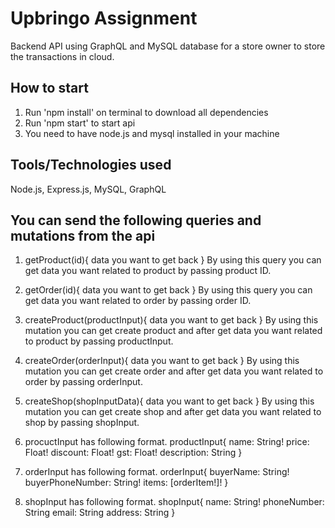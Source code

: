 # Upbringo Assignment
Backend API using GraphQL and MySQL database for a store owner to store the transactions in cloud.

## How to start
1. Run 'npm install' on terminal to download all dependencies 
2. Run 'npm start' to start api
3. You need to have node.js and mysql installed in your machine

## Tools/Technologies used
Node.js, Express.js, MySQL, GraphQL

## You can send the following queries and mutations from the api

1. getProduct(id){
        data you want to get back
   }
   By using this query you can get data you want related to product by passing product ID.

2. getOrder(id){
        data you want to get back
   }
   By using this query you can get data you want related to order by passing order ID.


3. createProduct(productInput){
        data you want to get back
   }
   By using this mutation you can get create product and after get data you want related to product by passing productInput.


4. createOrder(orderInput){
        data you want to get back
   }
   By using this mutation you can get create order and after get data you want related to order by passing orderInput.


5. createShop(shopInputData){
        data you want to get back
   }
   By using this mutation you can get create shop and after get data you want related to shop by passing shopInput.

6. procuctInput has following format.
     productInput{
        name: String!
        price: Float!
        discount: Float!
        gst: Float!
        description: String
    }

7. orderInput has following format.
    orderInput{
        buyerName: String!
        buyerPhoneNumber: String!
        items: [orderItem!]!
    }

8. shopInput has following format.
    shopInput{
        name: String!
        phoneNumber: String
        email: String
        address: String
    }
